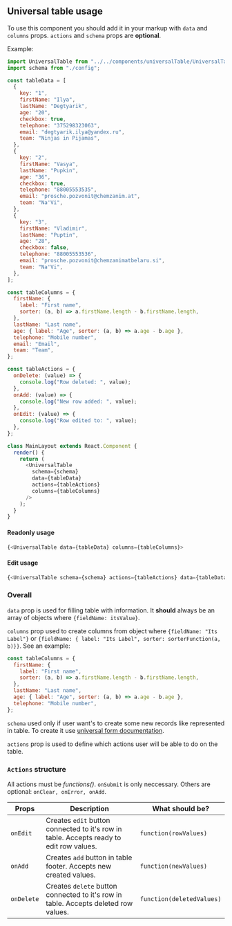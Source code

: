 ## Universal table usage

To use this component you should add it in your markup with `data` and `columns` props. `actions` and `schema` props are **optional**.

Example:

```js
import UniversalTable from "../../components/universalTable/UniversalTable";
import schema from "./config";

const tableData = [
  {
    key: "1",
    firstName: "Ilya",
    lastName: "Degtyarik",
    age: "20",
    checkbox: true,
    telephone: "375298323063",
    email: "degtyarik.ilya@yandex.ru",
    team: "Ninjas in Pijamas",
  },
  {
    key: "2",
    firstName: "Vasya",
    lastName: "Pupkin",
    age: "36",
    checkbox: true,
    telephone: "88005553535",
    email: "prosche.pozvonit@chemzanim.at",
    team: "Na'Vi",
  },
  {
    key: "3",
    firstName: "Vladimir",
    lastName: "Puptin",
    age: "28",
    checkbox: false,
    telephone: "88005553536",
    email: "prosche.pozvonit@chemzanimatbelaru.si",
    team: "Na'Vi",
  },
];

const tableColumns = {
  firstName: {
    label: "First name",
    sorter: (a, b) => a.firstName.length - b.firstName.length,
  },
  lastName: "Last name",
  age: { label: "Age", sorter: (a, b) => a.age - b.age },
  telephone: "Mobile number",
  email: "Email",
  team: "Team",
};

const tableActions = {
  onDelete: (value) => {
    console.log("Row deleted: ", value);
  },
  onAdd: (value) => {
    console.log("New row added: ", value);
  },
  onEdit: (value) => {
    console.log("Row edited to: ", value);
  },
};

class MainLayout extends React.Component {
  render() {
    return (
      <UniversalTable
        schema={schema}
        data={tableData}
        actions={tableActions}
        columns={tableColumns}
      />
    );
  }
}
```

#### Readonly usage

```js
{<UniversalTable data={tableData} columns={tableColumns}>
```

#### Edit usage

```js
{<UniversalTable schema={schema} actions={tableActions} data={tableData} columns={tableColumns}>}
```

### Overall

`data` prop is used for filling table with information. It **should** always be an array of objects where `{fieldName: itsValue}`. 

`columns` prop used to create columns from object where `{fieldName: "Its Label"}` or `{fieldName: { label: "Its Label", sorter: sorterFunction(a, b)}}`. See an example:

```js
const tableColumns = {
  firstName: {
    label: "First name",
    sorter: (a, b) => a.firstName.length - b.firstName.length,
  },
  lastName: "Last name",
  age: { label: "Age", sorter: (a, b) => a.age - b.age },
  telephone: "Mobile number",
};
```

`schema` used only if user want's to create some new records like represented in table. To create it use [universal form documentation](./UNIVERSAL_FORM.md).

`actions` prop is used to define which actions user will be able to do on the table. 

### `Actions` structure

All actions must be *functions()*. `onSubmit` is only neccessary. Others are optional: `onClear, onError, onAdd`.

| Props | Description | What should be? |
| - | - | - |
| `onEdit` | Creates `edit` button connected to it's row in table. Accepts ready to edit row values. | `function(rowValues)` |
| `onAdd` | Creates `add` button in table footer. Accepts new created values. | `function(newValues)` |
| `onDelete` | Creates `delete` button connected to it's row in table. Accepts deleted row values. | `function(deletedValues)` |

